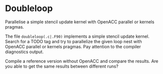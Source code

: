 # Doubleloop

Parallelise a simple stencil update kernel with OpenACC parallel or kernels
pragmas.

The file `doubleloop(.c|.F90)` implements a simple stencil update kernel.
Search for a TODO tag and try to parallelize the given loop nest with OpenACC
parallel or kernels pragmas. Pay attention to the compiler diagnostics
output.

Compile a reference version without OpenACC and compare the results. Are you
able to get the same results between different runs?
